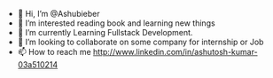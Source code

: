 - 👋 Hi, I’m @Ashubieber
- 👀 I’m interested reading book and learning new things
- 🌱 I’m currently Learning Fullstack Development.
- 💞️ I’m looking to collaborate on some company for internship or Job
- 📫 How to reach me http://www.linkedin.com/in/ashutosh-kumar-03a510214

<!---
Ashubieber/Ashubieber is a ✨ special ✨ repository because its `README.md` (this file) appears on your GitHub profile.
You can click the Preview link to take a look at your changes.
--->
